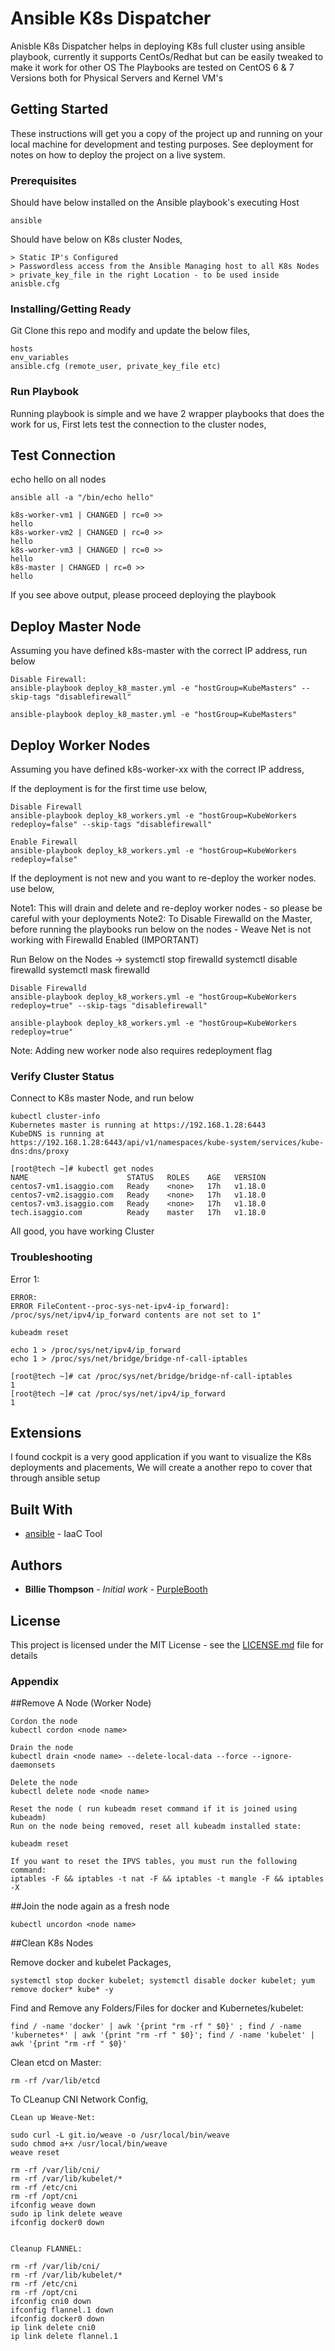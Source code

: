 # Ansible K8s Dispatcher

Anisble K8s Dispatcher helps in deploying K8s full cluster using ansible playbook, currently it supports CentOs/Redhat but can be easily tweaked to make it work for other OS
The Playbooks are tested on CentOS 6 & 7 Versions both for Physical Servers and Kernel VM's

## Getting Started

These instructions will get you a copy of the project up and running on your local machine for development and testing purposes. See deployment for notes on how to deploy the project on a live system.

### Prerequisites

Should have below installed on the Ansible playbook's executing Host

```
ansible
```

Should have below on K8s cluster Nodes,

```
> Static IP's Configured
> Passwordless access from the Ansible Managing host to all K8s Nodes
> private_key_file in the right Location - to be used inside anisble.cfg
```

### Installing/Getting Ready

Git Clone this repo and modify and update the below files,

```
hosts
env_variables
ansible.cfg (remote_user, private_key_file etc)
```

### Run Playbook

Running playbook is simple and we have 2 wrapper playbooks that does the work for us,
First lets test the connection to the cluster nodes,


## Test Connection

echo hello on all nodes

```
ansible all -a "/bin/echo hello"

k8s-worker-vm1 | CHANGED | rc=0 >>
hello
k8s-worker-vm2 | CHANGED | rc=0 >>
hello
k8s-worker-vm3 | CHANGED | rc=0 >>
hello
k8s-master | CHANGED | rc=0 >>
hello

```

If you see above output, please proceed deploying the playbook

## Deploy Master Node

Assuming you have defined k8s-master with the correct IP address, run below

```
Disable Firewall:
ansible-playbook deploy_k8_master.yml -e "hostGroup=KubeMasters" --skip-tags "disablefirewall"

ansible-playbook deploy_k8_master.yml -e "hostGroup=KubeMasters"
```

## Deploy Worker Nodes

Assuming you have defined k8s-worker-xx with the correct IP address, 

If the deployment is for the first time use below,

```
Disable Firewall
ansible-playbook deploy_k8_workers.yml -e "hostGroup=KubeWorkers redeploy=false" --skip-tags "disablefirewall"

Enable Firewall
ansible-playbook deploy_k8_workers.yml -e "hostGroup=KubeWorkers redeploy=false"
```

If the deployment is not new and you want to re-deploy the worker nodes. use below,

Note1: This will drain and delete and re-deploy worker nodes - so please be careful with your deployments
Note2: To Disable Firewalld on the Master, before running the playbooks run below on the nodes - Weave Net is not working with Firewalld Enabled (IMPORTANT)

Run Below on the Nodes ->
systemctl stop firewalld
systemctl disable firewalld
systemctl mask firewalld

```
Disable Firewalld 
ansible-playbook deploy_k8_workers.yml -e "hostGroup=KubeWorkers redeploy=true" --skip-tags "disablefirewall"

ansible-playbook deploy_k8_workers.yml -e "hostGroup=KubeWorkers redeploy=true"
```

Note: Adding new worker node also requires redeployment flag

### Verify Cluster Status

Connect to K8s master Node, and run below

```
kubectl cluster-info
Kubernetes master is running at https://192.168.1.28:6443
KubeDNS is running at https://192.168.1.28:6443/api/v1/namespaces/kube-system/services/kube-dns:dns/proxy
```

```
[root@tech ~]# kubectl get nodes
NAME                      STATUS   ROLES    AGE   VERSION
centos7-vm1.isaggio.com   Ready    <none>   17h   v1.18.0
centos7-vm2.isaggio.com   Ready    <none>   17h   v1.18.0
centos7-vm3.isaggio.com   Ready    <none>   17h   v1.18.0
tech.isaggio.com          Ready    master   17h   v1.18.0
```

All good, you have working Cluster

### Troubleshooting

Error 1:

```
ERROR:
ERROR FileContent--proc-sys-net-ipv4-ip_forward]: /proc/sys/net/ipv4/ip_forward contents are not set to 1"

kubeadm reset

echo 1 > /proc/sys/net/ipv4/ip_forward
echo 1 > /proc/sys/net/bridge/bridge-nf-call-iptables

[root@tech ~]# cat /proc/sys/net/bridge/bridge-nf-call-iptables
1
[root@tech ~]# cat /proc/sys/net/ipv4/ip_forward
1
```

## Extensions

I found cockpit is a very good application if you want to visualize the K8s deployments and placements, 
We will create a another repo to cover that through ansible setup


## Built With

* [ansible](https://opensource.com/article/18/7/sysadmin-tasks-ansible) - IaaC Tool

## Authors

* **Billie Thompson** - *Initial work* - [PurpleBooth](https://github.com/PurpleBooth)

## License

This project is licensed under the MIT License - see the [LICENSE.md](LICENSE.md) file for details


### Appendix

##Remove A Node (Worker Node)

```
Cordon the node
kubectl cordon <node name>

Drain the node
kubectl drain <node name> --delete-local-data --force --ignore-daemonsets

Delete the node
kubectl delete node <node name>

Reset the node ( run kubeadm reset command if it is joined using kubeadm)
Run on the node being removed, reset all kubeadm installed state:

kubeadm reset

If you want to reset the IPVS tables, you must run the following command:
iptables -F && iptables -t nat -F && iptables -t mangle -F && iptables -X
```

##Join the node again as a fresh node

```
kubectl uncordon <node name>
```

##Clean K8s Nodes

Remove docker and kubelet Packages,

```
systemctl stop docker kubelet; systemctl disable docker kubelet; yum remove docker* kube* -y
```

Find and Remove any Folders/Files for docker and Kubernetes/kubelet:

```
find / -name 'docker' | awk '{print "rm -rf " $0}' ; find / -name 'kubernetes*' | awk '{print "rm -rf " $0}'; find / -name 'kubelet' | awk '{print "rm -rf " $0}'
```

Clean etcd on Master:

```
rm -rf /var/lib/etcd
```

To CLeanup CNI Network Config,

```
CLean up Weave-Net:

sudo curl -L git.io/weave -o /usr/local/bin/weave
sudo chmod a+x /usr/local/bin/weave
weave reset

rm -rf /var/lib/cni/
rm -rf /var/lib/kubelet/*
rm -rf /etc/cni
rm -rf /opt/cni
ifconfig weave down
sudo ip link delete weave
ifconfig docker0 down


Cleanup FLANNEL:

rm -rf /var/lib/cni/
rm -rf /var/lib/kubelet/*
rm -rf /etc/cni
rm -rf /opt/cni
ifconfig cni0 down
ifconfig flannel.1 down
ifconfig docker0 down
ip link delete cni0
ip link delete flannel.1
```
